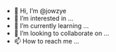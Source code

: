- 👋 Hi, I’m @jowzye
- 👀 I’m interested in ...
- 🌱 I’m currently learning ...
- 💞️ I’m looking to collaborate on ...
- 📫 How to reach me ...

<!---
jowzye/jowzye is a ✨ special ✨ repository because its `README.md` (this file) appears on your GitHub profile.
You can click the Preview link to take a look at your changes.
--->
